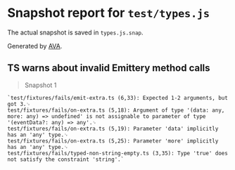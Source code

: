 # Snapshot report for `test/types.js`

The actual snapshot is saved in `types.js.snap`.

Generated by [AVA](https://ava.li).

## TS warns about invalid Emittery method calls

> Snapshot 1

    `test/fixtures/fails/emit-extra.ts (6,33): Expected 1-2 arguments, but got 3.␊
    test/fixtures/fails/on-extra.ts (5,18): Argument of type '(data: any, more: any) => undefined' is not assignable to parameter of type '(eventData?: any) => any'.␊
    test/fixtures/fails/on-extra.ts (5,19): Parameter 'data' implicitly has an 'any' type.␊
    test/fixtures/fails/on-extra.ts (5,25): Parameter 'more' implicitly has an 'any' type.␊
    test/fixtures/fails/typed-non-string-empty.ts (3,35): Type 'true' does not satisfy the constraint 'string'.`
